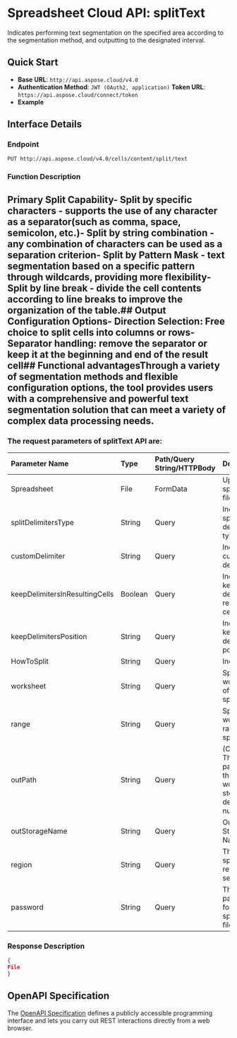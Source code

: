# **Spreadsheet Cloud API: splitText**

Indicates performing text segmentation on the specified area according to the segmentation method, and outputting to the designated interval. 


## **Quick Start**

- **Base URL**: `http://api.aspose.cloud/v4.0`
- **Authentication Method**: `JWT (OAuth2, application)`  **Token URL**: `https://api.aspose.cloud/connect/token`
- **Example** 

## **Interface Details**

### **Endpoint** 

```
PUT http://api.aspose.cloud/v4.0/cells/content/split/text
```
### **Function Description**
## **Primary Split Capability**- **Split by specific characters** - supports the use of any character as a separator(such as comma, space, semicolon, etc.)- **Split by string combination** - any combination of characters can be used as a separation criterion- **Split by Pattern Mask** - text segmentation based on a specific pattern through wildcards, providing more flexibility- **Split by line break** - divide the cell contents according to line breaks to improve the organization of the table.## **Output Configuration Options**- **Direction Selection**: Free choice to split cells into columns or rows- **Separator handling**: remove the separator or keep it at the beginning and end of the result cell## **Functional advantages**Through a variety of segmentation methods and flexible configuration options, the tool provides users with a comprehensive and powerful text segmentation solution that can meet a variety of complex data processing needs.

### The request parameters of **splitText** API are: 

| Parameter Name | Type | Path/Query String/HTTPBody | Description | 
| :- | :- | :- |:- | 
|Spreadsheet|File|FormData|Upload spreadsheet file.|
|splitDelimitersType|String|Query|Indicates split delimiters type.|
|customDelimiter|String|Query|Indicates the custom delimiter.|
|keepDelimitersInResultingCells|Boolean|Query|Indicates keep delimiters in resulting cells.|
|keepDelimitersPosition|String|Query|Indicates keep delimiters position.|
|HowToSplit|String|Query|Indicates|
|worksheet|String|Query|Specify the worksheet of spreadsheet.|
|range|String|Query|Specify the worksheet range of spreadsheet.|
|outPath|String|Query|(Optional) The folder path where the workbook is stored. The default is null.|
|outStorageName|String|Query|Output file Storage Name.|
|region|String|Query|The spreadsheet region setting.|
|password|String|Query|The password for opening spreadsheet file.|

### **Response Description**
```json
{
File
}
```


## OpenAPI Specification

The [OpenAPI Specification](https://reference.aspose.cloud/cells/#/TextProcessingController/SplitText) defines a publicly accessible programming interface and lets you carry out REST interactions directly from a web browser.
